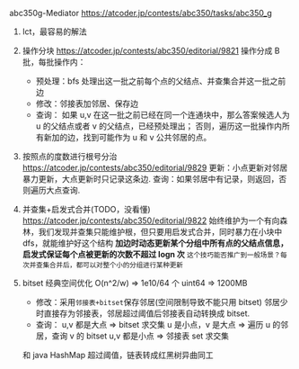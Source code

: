abc350g-Mediator
https://atcoder.jp/contests/abc350/tasks/abc350_g

1. lct，最容易的解法
2. 操作分块
   https://atcoder.jp/contests/abc350/editorial/9821
   操作分成 B 批，每批操作内：
   - 预处理：bfs 处理出这一批之前每个点的父结点、并查集合并这一批之前边
   - 修改：邻接表加邻居、保存边
   - 查询：
     如果 u,v 在这一批之前已经在同一个连通块中，那么答案候选人为 u 的父结点或者 v 的父结点，已经预处理出；
     否则，遍历这一批操作内所有新加的边，找到可能作为 u 和 v 公共邻居的点。
3. 按照点的度数进行根号分治
   https://atcoder.jp/contests/abc350/editorial/9829
   更新：小点更新对邻居暴力更新，大点更新时只记录这条边.
   查询：如果邻居中有记录，则返回，否则遍历大点查询.
4. 并查集+启发式合并(TODO，没看懂)
   https://atcoder.jp/contests/abc350/editorial/9822
   始终维护为一个有向森林，我们发现并查集只能维护根，但只要用启发式合并，同时暴力在小块中 dfs，就能维护好这个结构
   **加边时动态更新某个分组中所有点的父结点信息，启发式保证每个点被更新的次数不超过 logn 次**
   `这个技巧能否推广到一般场景？每次并查集合并后，都可以对整个小的分组进行某种更新`
5. bitset 经典空间优化
   O(n^2/w) => 1e10/64 个 uint64 => 1200MB

   - 修改：采用`邻接表+bitset`保存邻居(空间限制导致不能只用 bitset)
     邻居少时直接存为邻接表，邻居超过阈值后邻接表自动转换成 bitset.
   - 查询：
     u,v 都是大点 => bitset 求交集
     u 是小点，v 是大点 => 遍历 u 的邻居，查询 v 的 bitset
     u,v 都是小点 => 邻接表 set 求交集

   和 java HashMap 超过阈值，链表转成红黑树异曲同工
